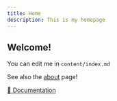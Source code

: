 ```yaml
---
title: Home
description: This is my homepage
---
```


## Welcome!

You can edit me in <code>content/index.md</code>

See also the [about](/hello-world) page!

[📖 Documentation](https://content.nuxtjs.org)
